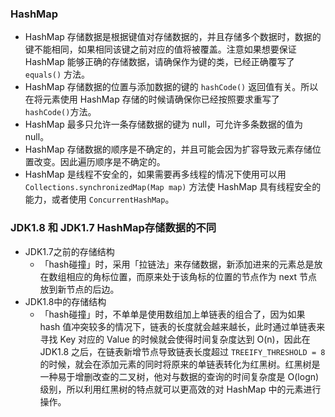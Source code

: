 
### HashMap
- HashMap 存储数据是根据键值对存储数据的，并且存储多个数据时，数据的键不能相同，如果相同该键之前对应的值将被覆盖。注意如果想要保证 HashMap 能够正确的存储数据，请确保作为键的类，已经正确覆写了 `equals()` 方法。
- HashMap 存储数据的位置与添加数据的键的 `hashCode()` 返回值有关。所以在将元素使用 HashMap 存储的时候请确保你已经按照要求重写了 `hashCode()`方法。
- HashMap 最多只允许一条存储数据的键为 null，可允许多条数据的值为 null。
- HashMap 存储数据的顺序是不确定的，并且可能会因为扩容导致元素存储位置改变。因此遍历顺序是不确定的。
- HashMap 是线程不安全的，如果需要再多线程的情况下使用可以用 `Collections.synchronizedMap(Map map)` 方法使 HashMap 具有线程安全的能力，或者使用 `ConcurrentHashMap`。
### JDK1.8 和 JDK1.7 HashMap存储数据的不同
- JDK1.7之前的存储结构
    - 「hash碰撞」时，采用「拉链法」来存储数据，新添加进来的元素总是放在数组相应的角标位置，而原来处于该角标的位置的节点作为 next 节点放到新节点的后边。
- JDK1.8中的存储结构
    - 「hash碰撞」时，不单单是使用数组加上单链表的组合了，因为如果 hash 值冲突较多的情况下，链表的长度就会越来越长，此时通过单链表来寻找 Key 对应的 Value 的时候就会使得时间复杂度达到 O(n)，因此在 JDK1.8 之后，在链表新增节点导致链表长度超过 `TREEIFY_THRESHOLD = 8` 的时候，就会在添加元素的同时将原来的单链表转化为红黑树。红黑树是一种易于增删改查的二叉树，他对与数据的查询的时间复杂度是 O(logn) 级别，所以利用红黑树的特点就可以更高效的对 HashMap 中的元素进行操作。
